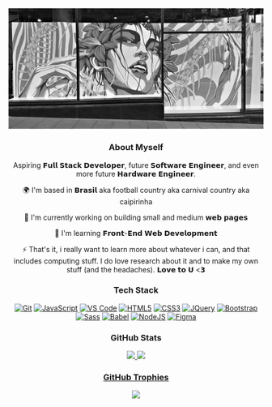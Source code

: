 <div align="center">
  <a href="https://www.jirat.jp/about">
    <img src="./World square mural 2.jpg">
  </a>
  
  <h3>About Myself</h3>
  
  <div>
    <p>
      Aspiring 𝗙𝘂𝗹𝗹 𝗦𝘁𝗮𝗰𝗸 𝗗𝗲𝘃𝗲𝗹𝗼𝗽𝗲𝗿, future 𝗦𝗼𝗳𝘁𝘄𝗮𝗿𝗲 𝗘𝗻𝗴𝗶𝗻𝗲𝗲𝗿, and even more future 𝗛𝗮𝗿𝗱𝘄𝗮𝗿𝗲 𝗘𝗻𝗴𝗶𝗻𝗲𝗲𝗿.
    </p>
    <p>
      🌍  I'm based in 𝗕𝗿𝗮𝘀𝗶𝗹 aka football country aka carnival country aka caipirinha
    </p>
    <p>
      🚀  I'm currently working on building small and medium 𝘄𝗲𝗯 𝗽𝗮𝗴𝗲𝘀
    </p>
    <p>
      🧠  I'm learning 𝗙𝗿𝗼𝗻𝘁-𝗘𝗻𝗱 𝗪𝗲𝗯 𝗗𝗲𝘃𝗲𝗹𝗼𝗽𝗺𝗲𝗻𝘁
    </p>
    <p>
      ⚡  That's it, i really want to learn more about whatever i can, and that includes computing stuff. I do love research about it and to make my own stuff (and the headaches). 𝗟𝗼𝘃𝗲 𝘁𝗼 𝗨 <𝟯
    </p>
  </div> 
        
  <h3>
    Tech Stack
  </h3>
  
  <div>
    <a href="https://git-scm.com/" target="_blank" rel="noreferrer"><img src="https://raw.githubusercontent.com/danielcranney/readme-generator/main/public/icons/skills/git-colored.svg" width="36" height="36" alt="Git" /></a>
    <a href="https://developer.mozilla.org/en-US/docs/Web/JavaScript" target="_blank" rel="noreferrer"><img src="https://raw.githubusercontent.com/danielcranney/readme-generator/main/public/icons/skills/javascript-colored.svg" width="36" height="36" alt="JavaScript" /></a>
    <a href="https://code.visualstudio.com/" target="_blank" rel="noreferrer"><img src="https://raw.githubusercontent.com/danielcranney/readme-generator/main/public/icons/skills/visualstudiocode.svg" width="36" height="36" alt="VS Code" /></a>
    <a href="https://developer.mozilla.org/en-US/docs/Glossary/HTML5" target="_blank" rel="noreferrer"><img src="https://raw.githubusercontent.com/danielcranney/readme-generator/main/public/icons/skills/html5-colored.svg" width="36" height="36" alt="HTML5" /></a>
    <a href="https://www.w3.org/TR/CSS/#css" target="_blank" rel="noreferrer"><img src="https://raw.githubusercontent.com/danielcranney/readme-generator/main/public/icons/skills/css3-colored.svg" width="36" height="36" alt="CSS3" /></a>
    <a href="https://jquery.com/" target="_blank" rel="noreferrer"><img src="https://raw.githubusercontent.com/danielcranney/readme-generator/main/public/icons/skills/jquery-colored.svg" width="36" height="36" alt="JQuery" /></a>
    <a href="https://getbootstrap.com/" target="_blank" rel="noreferrer"><img src="https://raw.githubusercontent.com/danielcranney/readme-generator/main/public/icons/skills/bootstrap-colored.svg" width="36" height="36" alt="Bootstrap" /></a>
    <a href="https://sass-lang.com/" target="_blank" rel="noreferrer"><img src="https://raw.githubusercontent.com/danielcranney/readme-generator/main/public/icons/skills/sass-colored.svg" width="36" height="36" alt="Sass" /></a>
    <a href="https://babeljs.io/" target="_blank" rel="noreferrer"><img src="https://raw.githubusercontent.com/danielcranney/readme-generator/main/public/icons/skills/babel-colored.svg" width="36" height="36" alt="Babel" /></a>
    <a href="https://nodejs.org/en/" target="_blank" rel="noreferrer"><img src="https://raw.githubusercontent.com/danielcranney/readme-generator/main/public/icons/skills/nodejs-colored.svg" width="36" height="36" alt="NodeJS" /></a>
    <a href="https://www.figma.com/" target="_blank" rel="noreferrer"><img src="https://raw.githubusercontent.com/danielcranney/readme-generator/main/public/icons/skills/figma-colored.svg" width="36" height="36" alt="Figma" /></a>
  </div>

  <h3>
    GitHub Stats
  </h3>
  
  <div>
    <a href="https://github.com/Acgusto">
    <img height="180em" src="https://github-readme-stats.vercel.app/api?username=Acgusto&show_icons=true&theme=github_dark&include_all_commits=true&count_private=true">
    <img height="180em" src="https://github-readme-stats.vercel.app/api/top-langs/?username=Acgusto&layout=compact&langs_count=16&theme=github_dark">
  </div>

  <h3>
    GitHub Trophies
  </h3>
  
  ![](https://github-profile-trophy.vercel.app/?username=Acgusto&theme=onestar&no-frame=false&no-bg=false&margin-w=4)
</div>
